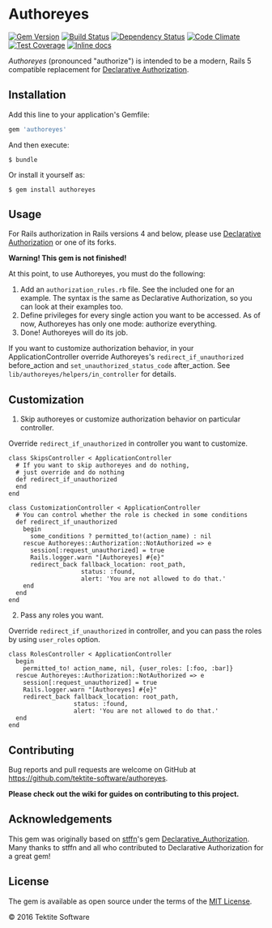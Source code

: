# Authoreyes

[![Gem Version](https://badge.fury.io/rb/authoreyes.svg)](https://badge.fury.io/rb/authoreyes) [![Build Status](https://travis-ci.org/tektite-software/authoreyes.svg?branch=master)](https://travis-ci.org/tektite-software/authoreyes) [![Dependency Status](https://gemnasium.com/badges/github.com/tektite-software/authoreyes.svg)](https://gemnasium.com/github.com/tektite-software/authoreyes)
 [![Code Climate](https://codeclimate.com/github/tektite-software/authoreyes/badges/gpa.svg)](https://codeclimate.com/github/tektite-software/authoreyes) [![Test Coverage](https://codeclimate.com/github/tektite-software/authoreyes/badges/coverage.svg)](https://codeclimate.com/github/tektite-software/authoreyes/coverage) [![Inline docs](http://inch-ci.org/github/tektite-software/authoreyes.svg?branch=master)](http://inch-ci.org/github/tektite-software/authoreyes)

_Authoreyes_ (pronounced "authorize") is intended to be a modern, Rails 5 compatible replacement for [Declarative Authorization](https://github.com/stffn/declarative_authorization/).

## Installation

Add this line to your application's Gemfile:

```ruby
gem 'authoreyes'
```

And then execute:

    $ bundle

Or install it yourself as:

    $ gem install authoreyes

## Usage

For Rails authorization in Rails versions 4 and below, please use [Declarative Authorization](https://github.com/stffn/declarative_authorization) or one of its forks.

__Warning! This gem is not finished!__

At this point, to use Authoreyes, you must do the following:
  1. Add an `authorization_rules.rb` file.  See the included one for an example.  The syntax is the same as Declarative Authorization, so you can look at their examples too.
  2. Define privileges for every single action you want to be accessed.  As of now, Authoreyes has only one mode: authorize everything.
  3. Done!  Authoreyes will do its job.

If you want to customize authorization behavior, in your ApplicationController override Authoreyes's `redirect_if_unauthorized` before_action and `set_unauthorized_status_code` after_action.  See `lib/authoreyes/helpers/in_controller` for details.

## Customization

1. Skip authoreyes or customize authorization behavior on particular controller.

Override `redirect_if_unauthorized` in controller you want to customize.

```
class SkipsController < ApplicationController
  # If you want to skip authoreyes and do nothing,
  # just override and do nothing
  def redirect_if_unauthorized
  end
end
```

```
class CustomizationController < ApplicationController
  # You can control whether the role is checked in some conditions
  def redirect_if_unauthorized
    begin
      some_conditions ? permitted_to!(action_name) : nil
    rescue Authoreyes::Authorization::NotAuthorized => e
      session[:request_unauthorized] = true
      Rails.logger.warn "[Authoreyes] #{e}"
      redirect_back fallback_location: root_path,
                    status: :found,
                    alert: 'You are not allowed to do that.'
    end
  end
end
```

2. Pass any roles you want.

Override `redirect_if_unauthorized` in controller, and you can pass the roles by using `user_roles` option.

```
class RolesController < ApplicationController
  begin
    permitted_to! action_name, nil, {user_roles: [:foo, :bar]}
  rescue Authoreyes::Authorization::NotAuthorized => e
    session[:request_unauthorized] = true
    Rails.logger.warn "[Authoreyes] #{e}"
    redirect_back fallback_location: root_path,
                  status: :found,
                  alert: 'You are not allowed to do that.'
  end
end
```

## Contributing

Bug reports and pull requests are welcome on GitHub at https://github.com/tektite-software/authoreyes.

__Please check out the wiki for guides on contributing to this project.__

## Acknowledgements

This gem was originally based on [stffn](https://github.com/stffn)'s gem [Declarative_Authorization](https://github.com/stffn/declarative_authorization).  Many thanks to stffn and all who contributed to Declarative Authorization for a great gem!


## License

The gem is available as open source under the terms of the [MIT License](http://opensource.org/licenses/MIT).

:copyright: 2016 Tektite Software
